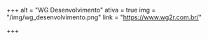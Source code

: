 +++
alt = "WG Desenvolvimento"
ativa = true
img = "/img/wg_desenvolvimento.png"
link = "https://www.wg2r.com.br/"

+++
